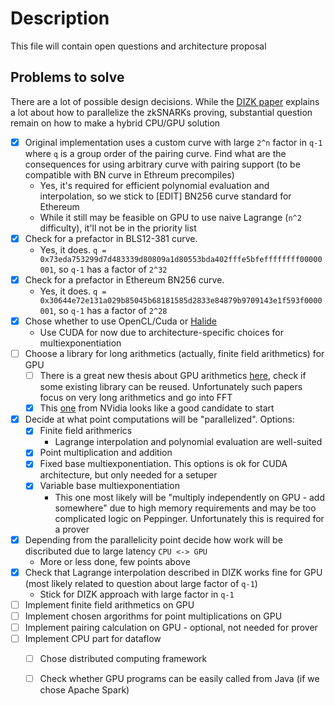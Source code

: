 # Description

This file will contain open questions and architecture proposal


## Problems to solve

There are a lot of possible design decisions. While the [DIZK paper](https://eprint.iacr.org/2018/691.pdf) explains a lot about how to parallelize the zkSNARKs proving, substantial question remain on how to make a hybrid CPU/GPU solution

- [x] Original implementation uses a custom curve with large `2^n` factor in `q-1` where `q` is a group order of the pairing curve. Find what are the consequences for using arbitrary curve with pairing support (to be compatible with BN curve in Ethreum precompiles)
    - Yes, it's required for efficient polynomial evaluation and interpolation, so we stick to [EDIT] BN256 curve standard for Ethereum
    - While it still may be feasible on GPU to use naive Lagrange (`n^2` difficulty), it'll not be in the priority list
- [x] Check for a prefactor in BLS12-381 curve.
    - Yes, it does. `q = 0x73eda753299d7d483339d80809a1d80553bda402fffe5bfeffffffff00000001`, so `q-1` has a factor of `2^32`
- [x] Check for a prefactor in Ethereum BN256 curve.
    - Yes, it does. `q = 0x30644e72e131a029b85045b68181585d2833e84879b9709143e1f593f0000001`, so `q-1` has a factor of `2^28`
- [x] Chose whether to use OpenCL/Cuda or [Halide](http://halide-lang.org/)
    - Use CUDA for now due to architecture-specific choices for multiexponentiation
- [ ] Choose a library for long arithmetics (actually, finite field arithmetics) for GPU
    - [ ] There is a great new thesis about GPU arithmetics [here](https://scholarworks.umass.edu/cgi/viewcontent.cgi?article=2252&context=dissertations_2), check if some existing library can be reused. Unfortunately such papers focus on very long arithmetics and go into FFT
    - [x] This [one](https://github.com/NVlabs/xmp) from NVidia looks like a good candidate to start
- [x] Decide at what point computations will be "parallelized". Options:
    - [x] Finite field arithmerics
        - Lagrange interpolation and polynomial evaluation are well-suited
    - [x] Point multiplication and addition
    - [x] Fixed base multiexponentiation. This options is ok for CUDA architecture, but only needed for a setuper
    - [x] Variable base multiexponentiation
        -  This one most likely will be "multiply independently on GPU - add somewhere" due to high memory requirements and may be too complicated logic on Peppinger. Unfortunately this is required for a prover
- [x] Depending from the parallelicity point decide how work will be discributed due to large latency `CPU <-> GPU`
    - More or less done, few points above
- [x] Check that Lagrange interpolation described in DIZK works fine for GPU (most likely related to question about large factor of `q-1`)
    - Stick for DIZK approach with large factor in `q-1` 
- [ ] Implement finite field arithmetics on GPU
- [ ] Implement chosen argorithms for point multiplications on GPU
- [ ] Implement pairing calculation on GPU - optional, not needed for prover
- [ ] Implement CPU part for dataflow
    - [ ] Chose distributed computing framework
    - [ ] Check whether GPU programs can be easily called from Java (if we chose Apache Spark)


